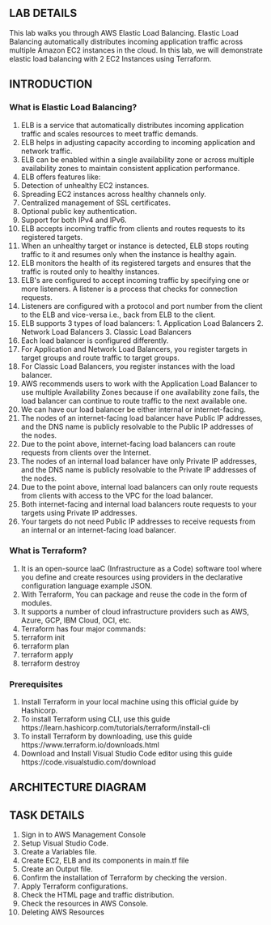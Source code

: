 <H2> LAB DETAILS </h2>


This lab walks you through AWS Elastic Load Balancing. Elastic Load Balancing automatically distributes incoming application traffic across multiple Amazon EC2 instances in the cloud. In this lab, we will demonstrate elastic load balancing with 2 EC2 Instances using Terraform.


<H2> INTRODUCTION </h2>
<h3> What is Elastic Load Balancing? </h3>

<ol>			
	<li>	ELB is a service that automatically distributes incoming application traffic and scales resources to meet traffic demands.	</li>
	<li>	ELB helps in adjusting capacity according to incoming application and network traffic.	</li>
	<li>	ELB can be enabled within a single availability zone or across multiple availability zones to maintain consistent application performance.	</li>
	<li>	ELB offers features like:	</li>
	<li>	Detection of unhealthy EC2 instances.	</li>
	<li>	Spreading EC2 instances across healthy channels only.	</li>
	<li>	Centralized management of SSL certificates.	</li>
	<li>	Optional public key authentication.	</li>
	<li>	Support for both IPv4 and IPv6.	</li>
	<li>	ELB accepts incoming traffic from clients and routes requests to its registered targets.	</li>
	<li>	When an unhealthy target or instance is detected, ELB stops routing traffic to it and resumes only when the instance is healthy again.	</li>
	<li>	ELB monitors the health of its registered targets and ensures that the traffic is routed only to healthy instances.	</li>
	<li>	ELB's are configured to accept incoming traffic by specifying one or more listeners. A listener is a process that checks for connection requests.	</li>
	<li>	Listeners are configured with a protocol and port number from the client to the ELB and vice-versa i.e., back from ELB to the client.	</li>
	<li>	ELB supports 3 types of load balancers: 1. Application Load Balancers 2. Network Load Balancers 3. Classic Load Balancers	</li>
	<li>	Each load balancer is configured differently.	</li>
	<li>	For Application and Network Load Balancers, you register targets in target groups and route traffic to target groups.	</li>
	<li>	For Classic Load Balancers, you register instances with the load balancer.	</li>
	<li>	AWS recommends users to work with the Application Load Balancer to use multiple Availability Zones because if one availability zone fails, the load balancer can continue to route traffic to the next available one.	</li>
	<li>	We can have our load balancer be either internal or internet-facing.	</li>
	<li>	The nodes of an internet-facing load balancer have Public IP addresses, and the DNS name is publicly resolvable to the Public IP addresses of the nodes.	</li>
	<li>	Due to the point above, internet-facing load balancers can route requests from clients over the Internet.	</li>
	<li>	The nodes of an internal load balancer have only Private IP addresses, and the DNS name is publicly resolvable to the Private IP addresses of the nodes.	</li>
	<li>	Due to the point above, internal load balancers can only route requests from clients with access to the VPC for the load balancer.	</li>
	<li>	Both internet-facing and internal load balancers route requests to your targets using Private IP addresses.	</li>
	<li>	Your targets do not need Public IP addresses to receive requests from an internal or an internet-facing load balancer.	</li>
</ol>			

<h3> What is Terraform? </h3>

<ol>			
	<li>	It is an open-source IaaC (Infrastructure as a Code) software tool where you define and create resources using providers in the declarative configuration language example JSON. 	</li>
	<li>	With Terraform, You can package and reuse the code in the form of modules. 	</li>
	<li>	It supports a number of cloud infrastructure providers such as AWS, Azure, GCP, IBM Cloud, OCI, etc.  	</li>
	<li>	Terraform has four major commands: 	</li>
	<li>	terraform init 	</li>
	<li>	terraform plan 	</li>
	<li>	terraform apply 	</li>
	<li>	terraform destroy 	</li>
			
</ol>			


			

<h3> Prerequisites </h3>

<ol>			
	<li>	Install Terraform in your local machine using this official guide by Hashicorp. 	</li>
	<li>	To install Terraform using CLI, use this guide https://learn.hashicorp.com/tutorials/terraform/install-cli 	</li>
	<li>	To install Terraform by downloading, use this guide https://www.terraform.io/downloads.html 	</li>
	<li>	Download and Install Visual Studio Code editor using this guide https://code.visualstudio.com/download 	</li>	
			
</ol>			

<H2> ARCHITECTURE DIAGRAM </h2>


<h2> TASK DETAILS </h2>

<ol>			
	<li>	Sign in to AWS Management Console	</li>
	<li>	Setup Visual Studio Code.	</li>
	<li>	Create a Variables file.	</li>
	<li>	Create EC2, ELB and its components in main.tf file	</li>
	<li>	Create an Output file.	</li>
	<li>	Confirm the installation of Terraform by checking the version.	</li>
	<li>	Apply Terraform configurations.	</li>
	<li>	Check the HTML page and traffic distribution.	</li>
	<li>	Check the resources in AWS Console.	</li>
	<li>	Deleting AWS Resources	</li>
<ol>			






